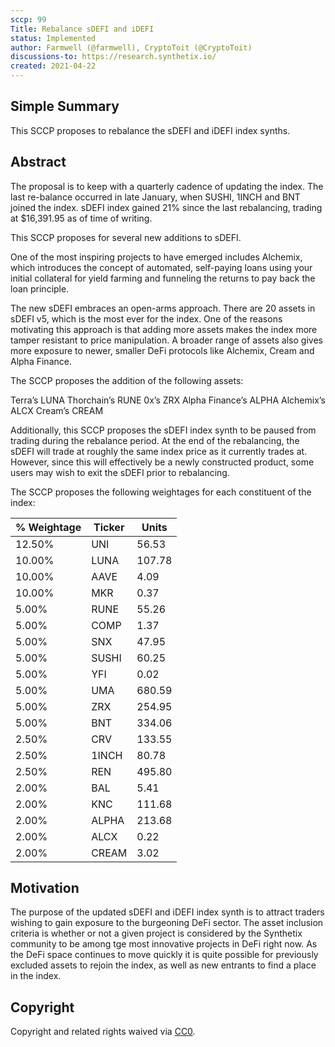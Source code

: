 ```yaml
---
sccp: 99
Title: Rebalance sDEFI and iDEFI
status: Implemented
author: Farmwell (@farmwell), CryptoToit (@CryptoToit)
discussions-to: https://research.synthetix.io/
created: 2021-04-22
---
```


<!--You can leave these HTML comments in your merged SIP and delete the visible duplicate text guides, they will not appear and may be helpful to refer to if you edit it again. This is the suggested template for new SCCPs. Note that an SCCP number will be assigned by an editor. When opening a pull request to submit your SCCP, please use an abbreviated title in the filename, `sccp-draft_title_abbrev.md`. The title should be 44 characters or less.-->

## Simple Summary

<!--"If you can't explain it simply, you don't understand it well enough." Provide a simplified and layman-accessible explanation of the SCCP.-->

This SCCP proposes to rebalance the sDEFI and iDEFI index synths. 

## Abstract

<!--A short (~200 word) description of the variable change proposed.-->

The proposal is to keep with a quarterly cadence of updating the index. The last re-balance occurred in late January, when SUSHI, 1INCH and BNT joined the index. sDEFI index gained 21% since the last rebalancing, trading at $16,391.95 as of time of writing. 

This SCCP proposes for several new additions to sDEFI. 

One of the most inspiring projects to have emerged includes Alchemix, which introduces the concept of automated, self-paying loans using your initial collateral for yield farming and funneling the returns to pay back the loan principle. 

The new sDEFI embraces an open-arms approach. There are 20 assets in sDEFI v5, which is the most ever for the index. One of the reasons motivating this approach is that adding more assets makes the index more tamper resistant to price manipulation. A broader range of assets also gives more exposure to newer, smaller DeFi protocols like Alchemix, Cream and Alpha Finance. 

The SCCP proposes the addition of the following assets: 

Terra’s LUNA
Thorchain’s RUNE
0x’s ZRX
Alpha Finance’s ALPHA
Alchemix’s ALCX
Cream’s CREAM

Additionally, this SCCP proposes the sDEFI index synth to be paused from trading during the rebalance period. At the end of the rebalancing, the sDEFI will trade at roughly the same index price as it currently trades at. However, since this will effectively be a newly constructed product, some users may wish to exit the sDEFI prior to rebalancing.

The SCCP proposes the following weightages for each constituent of the index:

| % Weightage | Ticker | Units   |
| ----------- | ------ | ------- |
| 12.50%      | UNI   | 56.53   |
| 10.00%      | LUNA   | 107.78   |
| 10.00%      | AAVE    | 4.09  |
| 10.00%      | MKR    | 0.37    |
| 5.00%        | RUNE    | 55.26    |
| 5.00%        | COMP    | 1.37 |
| 5.00%        | SNX  | 47.95   |
| 5.00%        | SUSHI   | 60.25    |
| 5.00%        | YFI    | 0.02   |
| 5.00%        | UMA    | 680.59  |
| 5.00%        | ZRX    | 254.95  |
| 5.00%        | BNT    | 334.06  |
| 2.50%        | CRV  | 133.55 |
| 2.50%        | 1INCH | 80.78 |
| 2.50%        | REN | 495.80 |
| 2.00%        | BAL    | 5.41   |
| 2.00%        | KNC  | 111.68   |
| 2.00%        | ALPHA    | 213.68   |
| 2.00%        | ALCX | 0.22 |
| 2.00%        | CREAM | 3.02 |

## Motivation

<!--The motivation is critical for SCCPs that want to update variables within Synthetix. It should clearly explain why the existing variable is not incentive aligned. SCCP submissions without sufficient motivation may be rejected outright.-->

The purpose of the updated sDEFI and iDEFI index synth is to attract traders wishing to gain exposure to the burgeoning DeFi sector. The asset inclusion criteria is whether or not a given project is considered by the Synthetix community to be among tge most innovative projects in DeFi right now. As the DeFi space continues to move quickly it is quite possible for previously excluded assets to rejoin the index, as well as new entrants to find a place in the index.

## Copyright

Copyright and related rights waived via [CC0](https://creativecommons.org/publicdomain/zero/1.0/).
